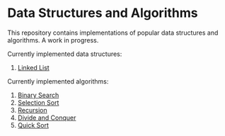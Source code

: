 # Data Structures and Algorithms

This repository contains implementations of popular data structures and algorithms. A work in progress.

Currently implemented data structures:

 1. [Linked List](data_structures/linked_list.py)

Currently implemented algorithms:

 1. [Binary Search](algorithms/binary_search.py)
 2. [Selection Sort](algorithms/selection_sort.py)
 3. [Recursion](algorithms/recursion.py)
 4. [Divide and Conquer](algorithms/divide_and_conquer.py)
 5. [Quick Sort](algorithms/quick_sort.py)
